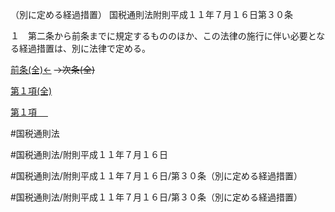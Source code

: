（別に定める経過措置）
国税通則法附則平成１１年７月１６日第３０条

１　第二条から前条までに規定するもののほか、この法律の施行に伴い必要となる経過措置は、別に法律で定める。

[前条(全)←](国税通則法＿＿＿＿附則平成１１年７月１６日第２８条_.md)  ~~→次条(全)~~

[第１項(全)](国税通則法＿＿＿＿附則平成１１年７月１６日第３０条第１項_.md)  

[第１項 　 ](国税通則法＿＿＿＿附則平成１１年７月１６日第３０条第１項.md)  

#国税通則法

#国税通則法/附則平成１１年７月１６日

#国税通則法/附則平成１１年７月１６日/第３０条（別に定める経過措置）

#国税通則法/附則平成１１年７月１６日/第３０条（別に定める経過措置）

